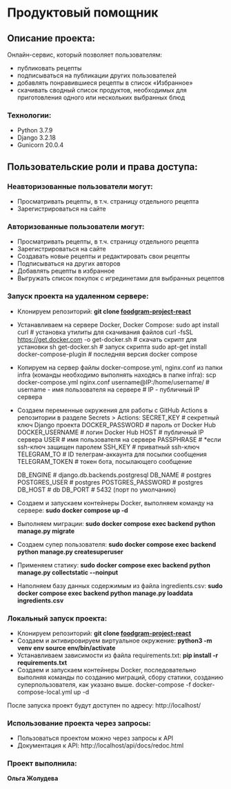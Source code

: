 # Продуктовый помощник

## Описание проекта:

Онлайн-сервис, который позволяет пользователям:
- публиковать рецепты
- подписываться на публикации других пользователей
- добавлять понравившиеся рецепты в список «Избранное»
- скачивать сводный список продуктов, необходимых для приготовления одного или нескольких выбранных блюд

### Технологии:
- Python 3.7.9
- Django 3.2.18
- Gunicorn 20.0.4

## Пользовательские роли и права доступа:

### Неавторизованные пользователи могут:
- Просматривать рецепты, в т.ч. страницу отдельного рецепта
- Зарегистрироваться на сайте

### Авторизованные пользователи могут:
- Просматривать рецепты, в т.ч. страницу отдельного рецепта
- Зарегистрироваться на сайте
- Создавать новые рецепты и редактировать свои рецепты
- Подписываться на других авторов
- Добавлять рецепты в избранное
- Выгружать список покупок с игрединетами для выбранных рецептов

### Запуск проекта на удаленном сервере:
 - Клонируем репозиторий: **git clone [foodgram-project-react](https://github.com/Olga-Zholudeva/foodgram-project-react)**
 - Устанавливаем на сервере Docker, Docker Compose:
     sudo apt install curl                                   # установка утилиты для скачивания файлов
     curl -fsSL https://get.docker.com -o get-docker.sh      # скачать скрипт для установки
     sh get-docker.sh                                        # запуск скрипта
     sudo apt-get install docker-compose-plugin              # последняя версия docker compose
 - Копируем на сервер файлы docker-compose.yml, nginx.conf из папки infra (команды необходимо выполнять находясь в папке infra):
     scp docker-compose.yml nginx.conf username@IP:/home/username/   # username - имя пользователя на сервере
                                                                     # IP - публичный IP сервера
 - Создаем переменные окружения для работы с GitHub Actions в репозитории в разделе Secrets > Actions:
     SECRET_KEY              # секретный ключ Django проекта
     DOCKER_PASSWORD         # пароль от Docker Hub
     DOCKER_USERNAME         # логин Docker Hub
     HOST                    # публичный IP сервера
     USER                    # имя пользователя на сервере
     PASSPHRASE              # *если ssh-ключ защищен паролем
     SSH_KEY                 # приватный ssh-ключ
     TELEGRAM_TO             # ID телеграм-аккаунта для посылки сообщения
     TELEGRAM_TOKEN          # токен бота, посылающего сообщение
     
     DB_ENGINE               # django.db.backends.postgresql
     DB_NAME                 # postgres
     POSTGRES_USER           # postgres
     POSTGRES_PASSWORD       # postgres
     DB_HOST                 # db
     DB_PORT                 # 5432 (порт по умолчанию)
 - Создаем и запускаем контейнеры Docker, выполняем команду на сервере: **sudo docker compose up -d**
 - Выполняем миграции: **sudo docker compose exec backend python manage.py migrate**
 - Создаем супер пользователя: **sudo docker compose exec backend python manage.py createsuperuser**
 - Применяем статику: **sudo docker compose exec backend python manage.py collectstatic --noinput**
 - Наполняем базу данных содержимым из файла ingredients.csv: **sudo docker compose exec backend python manage.py loaddata ingredients.csv**

### Локальный запуск проекта:
- Клонируем репозиторий: **git clone [foodgram-project-react](https://github.com/Olga-Zholudeva/foodgram-project-react)**
- Cоздаем и активировируем виртуальное окружение: **python3 -m venv env source env/bin/activate**
- Устанавливаем зависимости из файла requirements.txt: **pip install -r requirements.txt**
- Создаем и запускаем контейнеры Docker, последовательно выполняя команды по созданию миграций, сбору статики, созданию суперпользователя, как указано выше.
     docker-compose -f docker-compose-local.yml up -d
  
После запуска проект будут доступен по адресу: http://localhost/

### Использование проекта через запросы:
- Пользоваться проектом можно через запросы к API
- Документация к API: http://localhost/api/docs/redoc.html

### Проект выполнила:

**Ольга Жолудева**


